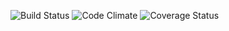 ![Build Status](https://codeship.com/projects/a3c27620-2d2d-0134-22d8-42d5f584ed48/status?branch=master)
![Code Climate](https://codeclimate.com/github/EricJZell/rbm_release_tracker.png)
![Coverage Status](https://coveralls.io/repos/EricJZell/rbm_release_tracker/badge.png)

